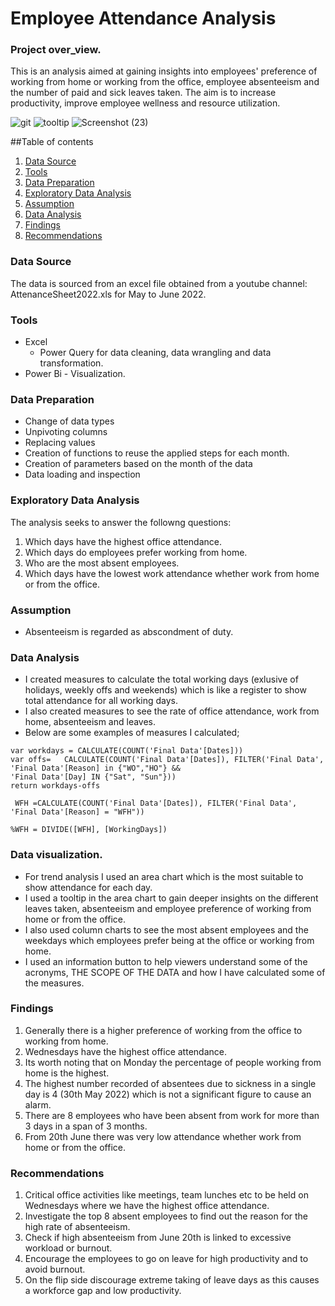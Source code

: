 # Employee Attendance Analysis
### Project over_view.
This is an analysis aimed at gaining insights into employees' preference of working from home or working from the office, employee absenteeism and the number of paid and sick leaves taken. The aim is to increase productivity, improve employee wellness and resource utilization. 

![git](https://github.com/user-attachments/assets/5dc2c951-84b6-4f98-8891-eedef54f9201)
![tooltip](https://github.com/user-attachments/assets/5a2a2e18-4ba7-463f-96dc-31f348601eac)
![Screenshot (23)](https://github.com/user-attachments/assets/6cdaffe7-a855-44ac-988b-72b8416297b8)

##Table of contents
1. [Data Source](#data-source)
2. [Tools](#tools)
3. [Data Preparation](#data-preparation)
4. [Exploratory Data Analysis](#exploratory-data-analysis)
5. [Assumption](#assumption)
6. [Data Analysis](#data-analysis)
7. [Findings](#findings)
8. [Recommendations](#recommendations)

### Data Source
The data is sourced from an excel file obtained from a youtube channel: AttenanceSheet2022.xls for May to June 2022.

### Tools
- Excel
   - Power Query for data cleaning, data wrangling and data transformation.
- Power Bi - Visualization.

### Data Preparation
- Change of data types
- Unpivoting columns
- Replacing values
- Creation of functions to reuse the applied steps for each month.
- Creation of parameters based on the month of the data
- Data loading and inspection

### Exploratory Data Analysis
The analysis seeks to answer the followng questions:
1. Which days have the highest office attendance.
2. Which days do employees prefer working from home.
3. Who are the most absent employees.
4. Which days have the lowest work attendance whether work from home or from the office.

### Assumption
- Absenteeism is regarded as abscondment of duty.

### Data Analysis
- I created measures to calculate the total working days (exlusive of holidays, weekly offs and weekends) which is like a register to show total attendance for all working days. 
- I also created measures to see the rate of office attendance, work from home, absenteeism and leaves.
- Below are some examples of measures I calculated;
  
```WorkingDays = 
var workdays = CALCULATE(COUNT('Final Data'[Dates]))
var offs=   CALCULATE(COUNT('Final Data'[Dates]), FILTER('Final Data', 'Final Data'[Reason] in {"WO","HO"} &&
'Final Data'[Day] IN {"Sat", "Sun"}))
return workdays-offs
 ```
```
 WFH =CALCULATE(COUNT('Final Data'[Dates]), FILTER('Final Data', 'Final Data'[Reason] = "WFH"))
```

```%WFH = DIVIDE([WFH], [WorkingDays])```

### Data visualization.
- For trend analysis I used an area chart which is the most suitable to show attendance for each day.
- I used a tooltip in the area chart to gain deeper insights on the different leaves taken, absenteeism and employee preference of working from home or from the office.
- I also used column charts to see the most absent employees and the weekdays which employees prefer being at the office or working from home.
- I used an information button to help viewers understand some of the acronyms, THE SCOPE OF THE DATA and how I have calculated some of the measures.

### Findings
1. Generally there is a higher preference of working from the office to working from home.
2. Wednesdays have the highest office attendance.
3. Its worth noting that on Monday the percentage of people working from home is the highest.
4. The highest number recorded of absentees due to sickness in a single day is 4 (30th May 2022) which is not a significant figure to cause an alarm.
5. There are 8 employees who have been absent from work for more than 3 days in a span of 3 months.
6. From 20th June there was very low attendance whether work from home or from the office.

### Recommendations
1. Critical office activities like meetings, team lunches etc to be held on Wednesdays where we have the highest office attendance.
2. Investigate the top 8 absent employees to find out the reason for the high rate of absenteeism.
3. Check if high absenteeism from June 20th is linked to excessive workload or burnout.
4. Encourage the employees to go on leave for high productivity and to avoid burnout. 
5. On the flip side discourage extreme taking of leave days as this causes a workforce gap and low productivity.

